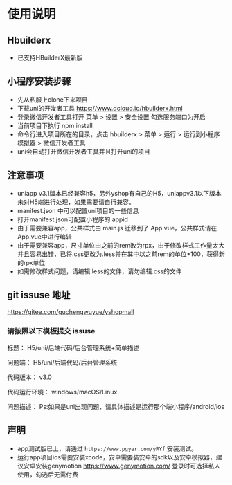 # 使用说明

## Hbuilderx

- 已支持HBuilderX最新版 

## 小程序安装步骤
- 先从私服上clone下来项目
- 下载uni的开发者工具 https://www.dcloud.io/hbuilderx.html
- 登录微信开发者工具打开 菜单 > 设置 > 安全设置  勾选服务端口为开启
- 当前项目下执行 npm install 
- 命令行进入项目所在的目录，点击 hbuilderx > 菜单 > 运行 > 运行到小程序模拟器 > 微信开发者工具
- uni会自动打开微信开发者工具并且打开uni的项目

## 注意事项
- uniapp v3.1版本已经兼容h5，另外yshop有自己的H5，uniappv3.1以下版本未对H5端进行处理，如果需要请自行兼容。
- manifest.json 中可以配置uni项目的一些信息
- 打开manifest.json可配置小程序的 appid
- 由于需要兼容app，公共样式由 main.js 迁移到了 App.vue，公共样式请在App.vue中进行编辑
- 由于需要兼容app，尺寸单位由之前的rem改为rpx，由于修改样式工作量太大并且容易出错，已将.css更改为.less并在其中以之前rem的单位*100，获得新的rpx单位
- 如需修改样式问题，请编辑.less的文件，请勿编辑.css的文件


## git issuse 地址

https://gitee.com/guchengwuyue/yshopmall

### 请按照以下模板提交 issuse
标题：
H5/uni/后端代码/后台管理系统+简单描述

问题端：
H5/uni/后端代码/后台管理系统

代码版本：
v3.0

代码运行环境：
windows/macOS/Linux

问题描述：
Ps:如果是uni出现问题，请具体描述是运行那个端小程序/android/ios

## 声明
- app测试版已上，请通过 `https://www.pgyer.com/yRYf` 安装测试。
- 运行app项目ios需要安装xcode，安卓需要装安卓的sdk以及安卓模拟器，建议安卓安装genymotion  https://www.genymotion.com/  登录时可选择私人使用，勾选后无需付费


